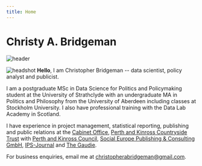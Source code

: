 ```yaml
---
title: Home
---
```


# Christy A. Bridgeman

![header](/pano.jpg)

![headshot](/headshot.jpeg) **Hello**, I am Christopher Bridgeman -- data scientist, policy analyst and publicist. 

I am a postgraduate MSc in Data Science for Politics and Policymaking student at the University of Strathclyde with an undergraduate MA in Politics and Philosophy from the University of Aberdeen including classes at Stockholm University. I also have professional training with the Data Lab Academy in Scotland.

I have experience in project management, statistical reporting, publishing and public relations at the [Cabinet Office](https://www.gov.uk/government/organisations/cabinet-office), [Perth and Kinross Countryside Trust](https://www.pkct.org/) with [Perth and Kinross Council](https://www.pkc.gov.uk/), [Social Europe Publishing & Consulting GmbH](https://socialeurope.eu/), [IPS-Journal](https://www.ips-journal.eu/) and [The Gaudie](https://www.gaudie.co.uk/). 

For business enquiries, email me at [christopherabridgeman@gmail.com](mailto:christopherabridgeman@gmail.com).
